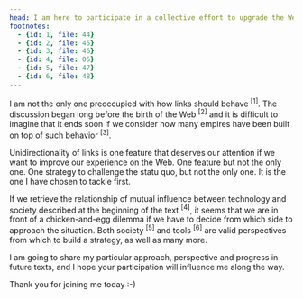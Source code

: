 ```yaml
---
head: I am here to participate in a collective effort to upgrade the Web.
footnotes:
  - {id: 1, file: 44}
  - {id: 2, file: 45}
  - {id: 3, file: 46}
  - {id: 4, file: 05}
  - {id: 5, file: 47}
  - {id: 6, file: 48}
---
```


I am not the only one preoccupied with how links should behave <sup>[1]</sup>. The discussion began long before the birth of the Web <sup>[2]</sup> and it is difficult to imagine that it ends soon if we consider how many empires have been built on top of such behavior <sup>[3]</sup>.

Unidirectionality of links is one feature that deserves our attention if we want to improve our experience on the Web. One feature but not the only one. One strategy to challenge the statu quo, but not the only one. It is the one I have chosen to tackle first.

If we retrieve the relationship of mutual influence between technology and society described at the beginning of the text <sup>[4]</sup>, it seems that we are in front of a chicken-and-egg dilemma if we have to decide from which side to approach the situation. Both society <sup>[5]</sup> and tools <sup>[6]</sup> are valid perspectives from which to build a strategy, as well as many more. 

I am going to share my particular approach, perspective and progress in future texts, and I hope your participation will influence me along the way.

Thank you for joining me today :-)